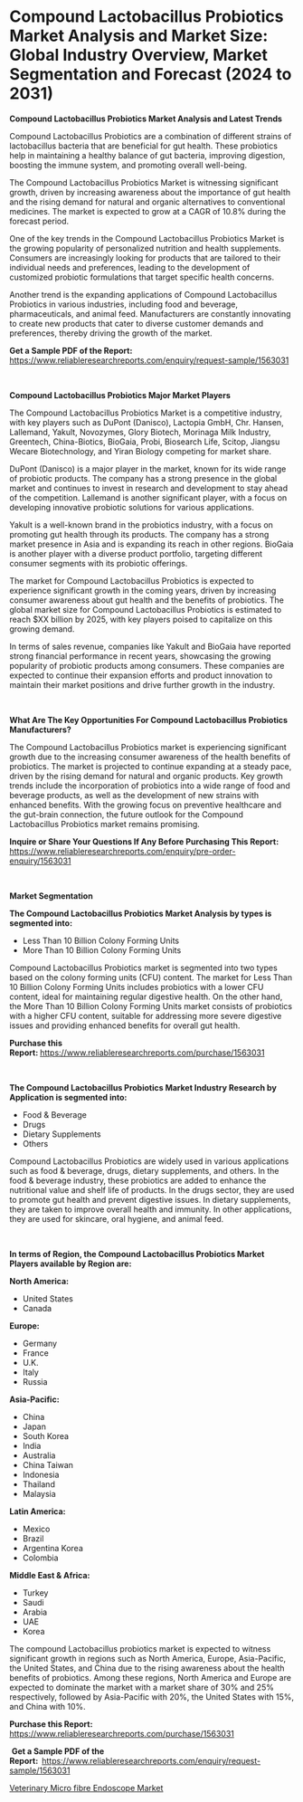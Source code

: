 <p><h1>Compound Lactobacillus Probiotics Market Analysis and Market Size: Global Industry Overview, Market Segmentation and Forecast (2024 to 2031)</h1></p><p><strong>Compound Lactobacillus Probiotics Market Analysis and Latest Trends</strong></p>
<p><p>Compound Lactobacillus Probiotics are a combination of different strains of lactobacillus bacteria that are beneficial for gut health. These probiotics help in maintaining a healthy balance of gut bacteria, improving digestion, boosting the immune system, and promoting overall well-being.</p><p>The Compound Lactobacillus Probiotics Market is witnessing significant growth, driven by increasing awareness about the importance of gut health and the rising demand for natural and organic alternatives to conventional medicines. The market is expected to grow at a CAGR of 10.8% during the forecast period. </p><p>One of the key trends in the Compound Lactobacillus Probiotics Market is the growing popularity of personalized nutrition and health supplements. Consumers are increasingly looking for products that are tailored to their individual needs and preferences, leading to the development of customized probiotic formulations that target specific health concerns.</p><p>Another trend is the expanding applications of Compound Lactobacillus Probiotics in various industries, including food and beverage, pharmaceuticals, and animal feed. Manufacturers are constantly innovating to create new products that cater to diverse customer demands and preferences, thereby driving the growth of the market.</p></p>
<p><strong>Get a Sample PDF of the Report:&nbsp;</strong> <a href="https://www.reliableresearchreports.com/enquiry/request-sample/1563031">https://www.reliableresearchreports.com/enquiry/request-sample/1563031</a></p>
<p>&nbsp;</p>
<p><strong>Compound Lactobacillus Probiotics Major Market Players</strong></p>
<p><p>The Compound Lactobacillus Probiotics Market is a competitive industry, with key players such as DuPont (Danisco), Lactopia GmbH, Chr. Hansen, Lallemand, Yakult, Novozymes, Glory Biotech, Morinaga Milk Industry, Greentech, China-Biotics, BioGaia, Probi, Biosearch Life, Scitop, Jiangsu Wecare Biotechnology, and Yiran Biology competing for market share.</p><p>DuPont (Danisco) is a major player in the market, known for its wide range of probiotic products. The company has a strong presence in the global market and continues to invest in research and development to stay ahead of the competition. Lallemand is another significant player, with a focus on developing innovative probiotic solutions for various applications.</p><p>Yakult is a well-known brand in the probiotics industry, with a focus on promoting gut health through its products. The company has a strong market presence in Asia and is expanding its reach in other regions. BioGaia is another player with a diverse product portfolio, targeting different consumer segments with its probiotic offerings.</p><p>The market for Compound Lactobacillus Probiotics is expected to experience significant growth in the coming years, driven by increasing consumer awareness about gut health and the benefits of probiotics. The global market size for Compound Lactobacillus Probiotics is estimated to reach $XX billion by 2025, with key players poised to capitalize on this growing demand.</p><p>In terms of sales revenue, companies like Yakult and BioGaia have reported strong financial performance in recent years, showcasing the growing popularity of probiotic products among consumers. These companies are expected to continue their expansion efforts and product innovation to maintain their market positions and drive further growth in the industry.</p></p>
<p>&nbsp;</p>
<p><strong>What Are The Key Opportunities For Compound Lactobacillus Probiotics Manufacturers?</strong></p>
<p><p>The Compound Lactobacillus Probiotics market is experiencing significant growth due to the increasing consumer awareness of the health benefits of probiotics. The market is projected to continue expanding at a steady pace, driven by the rising demand for natural and organic products. Key growth trends include the incorporation of probiotics into a wide range of food and beverage products, as well as the development of new strains with enhanced benefits. With the growing focus on preventive healthcare and the gut-brain connection, the future outlook for the Compound Lactobacillus Probiotics market remains promising.</p></p>
<p><strong>Inquire or Share Your Questions If Any Before Purchasing This Report:</strong> <a href="https://www.reliableresearchreports.com/enquiry/pre-order-enquiry/1563031">https://www.reliableresearchreports.com/enquiry/pre-order-enquiry/1563031</a></p>
<p>&nbsp;</p>
<p><strong>Market Segmentation</strong></p>
<p><strong>The Compound Lactobacillus Probiotics Market Analysis by types is segmented into:</strong></p>
<p><ul><li>Less Than 10 Billion Colony Forming Units</li><li>More Than 10 Billion Colony Forming Units</li></ul></p>
<p><p>Compound Lactobacillus Probiotics market is segmented into two types based on the colony forming units (CFU) content. The market for Less Than 10 Billion Colony Forming Units includes probiotics with a lower CFU content, ideal for maintaining regular digestive health. On the other hand, the More Than 10 Billion Colony Forming Units market consists of probiotics with a higher CFU content, suitable for addressing more severe digestive issues and providing enhanced benefits for overall gut health.</p></p>
<p><strong>Purchase this Report:&nbsp;</strong><a href="https://www.reliableresearchreports.com/purchase/1563031">https://www.reliableresearchreports.com/purchase/1563031</a></p>
<p>&nbsp;</p>
<p><strong>The Compound Lactobacillus Probiotics Market Industry Research by Application is segmented into:</strong></p>
<p><ul><li>Food & Beverage</li><li>Drugs</li><li>Dietary Supplements</li><li>Others</li></ul></p>
<p><p>Compound Lactobacillus Probiotics are widely used in various applications such as food & beverage, drugs, dietary supplements, and others. In the food & beverage industry, these probiotics are added to enhance the nutritional value and shelf life of products. In the drugs sector, they are used to promote gut health and prevent digestive issues. In dietary supplements, they are taken to improve overall health and immunity. In other applications, they are used for skincare, oral hygiene, and animal feed.</p></p>
<p>&nbsp;</p>
<p><strong>In terms of Region, the Compound Lactobacillus Probiotics Market Players available by Region are:</strong></p>
<p>
    <p> <strong> North America: </strong>
        <ul>
            <li>United States</li>
            <li>Canada</li>
        </ul>
        </p> 
    <p> <strong> Europe: </strong>
        <ul>
            <li>Germany</li>
            <li>France</li>
            <li>U.K.</li>
            <li>Italy</li>
            <li>Russia</li>
        </ul>
        </p> 
    <p> <strong> Asia-Pacific: </strong>
        <ul>
            <li>China</li>
            <li>Japan</li>
            <li>South Korea</li>
            <li>India</li>
            <li>Australia</li>
            <li>China Taiwan</li>
            <li>Indonesia</li>
            <li>Thailand</li>
            <li>Malaysia</li>
        </ul>
        </p> 
    <p> <strong> Latin America: </strong>
        <ul>
            <li>Mexico</li>
            <li>Brazil</li>
            <li>Argentina Korea</li>
            <li>Colombia</li>
        </ul>
        </p> 
    <p> <strong> Middle East & Africa: </strong>
        <ul>
            <li>Turkey</li>
            <li>Saudi</li>
            <li>Arabia</li>
            <li>UAE</li>
            <li>Korea</li>
        </ul>
    </p>
    </p>
<p><p>The compound Lactobacillus probiotics market is expected to witness significant growth in regions such as North America, Europe, Asia-Pacific, the United States, and China due to the rising awareness about the health benefits of probiotics. Among these regions, North America and Europe are expected to dominate the market with a market share of 30% and 25% respectively, followed by Asia-Pacific with 20%, the United States with 15%, and China with 10%.</p></p>
<p><strong>Purchase this Report: </strong><a href="https://www.reliableresearchreports.com/purchase/1563031">https://www.reliableresearchreports.com/purchase/1563031</a></p>
<p>&nbsp;<strong>Get a Sample PDF of the Report:&nbsp;&nbsp;</strong><a href="https://www.reliableresearchreports.com/enquiry/request-sample/1563031">https://www.reliableresearchreports.com/enquiry/request-sample/1563031</a></p>
<p><strong></strong></p>
<p><p><a href="https://metal-farmhouse-e95.notion.site/Veterinary-Micro-fibre-Endoscope-Market-Size-Global-Industry-Overview-Market-Segmentation-and-Fore-cedc9f736b634287871d6e30022eca94">Veterinary Micro fibre Endoscope Market</a></p></p>